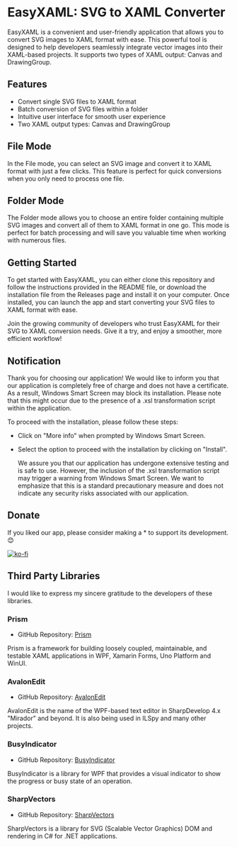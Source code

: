 # EasyXAML: SVG to XAML Converter

EasyXAML is a convenient and user-friendly application that allows you to convert SVG images to XAML format with ease. This powerful tool is designed to help developers seamlessly integrate vector images into their XAML-based projects. It supports two types of XAML output: Canvas and DrawingGroup.

## Features

- Convert single SVG files to XAML format
- Batch conversion of SVG files within a folder
- Intuitive user interface for smooth user experience
- Two XAML output types: Canvas and DrawingGroup

## File Mode

In the File mode, you can select an SVG image and convert it to XAML format with just a few clicks. This feature is perfect for quick conversions when you only need to process one file.

## Folder Mode

The Folder mode allows you to choose an entire folder containing multiple SVG images and convert all of them to XAML format in one go. This mode is perfect for batch processing and will save you valuable time when working with numerous files.

## Getting Started

To get started with EasyXAML, you can either clone this repository and follow the instructions provided in the README file, or download the installation file from the Releases page and install it on your computer. Once installed, you can launch the app and start converting your SVG files to XAML format with ease.

Join the growing community of developers who trust EasyXAML for their SVG to XAML conversion needs. Give it a try, and enjoy a smoother, more efficient workflow!

## Notification

Thank you for choosing our application! We would like to inform you that our application is completely free of charge and does not have a certificate. As a result, Windows Smart Screen may block its installation. Please note that this might occur due to the presence of a .xsl transformation script within the application.

To proceed with the installation, please follow these steps:

- Click on "More info" when prompted by Windows Smart Screen.
- Select the option to proceed with the installation by clicking on "Install".

  We assure you that our application has undergone extensive testing and is safe to use. However, the inclusion of the .xsl transformation script may trigger a warning from Windows Smart Screen. We want to emphasize that this is a standard precautionary measure and does not indicate any security risks associated with our application.

## Donate
If you liked our app, please consider making a * to support its development. 😊

[![ko-fi](https://ko-fi.com/img/githubbutton_sm.svg)](https://ko-fi.com/F1F3PWCH7)

## Third Party Libraries

I would like to express my sincere gratitude to the developers of these libraries.

### Prism
- GitHub Repository: [Prism](https://github.com/PrismLibrary/Prism)

Prism is a framework for building loosely coupled, maintainable, and testable XAML applications in WPF, Xamarin Forms, Uno Platform and WinUI.

### AvalonEdit
- GitHub Repository: [AvalonEdit](https://github.com/icsharpcode/AvalonEdit)

AvalonEdit is the name of the WPF-based text editor in SharpDevelop 4.x "Mirador" and beyond. It is also being used in ILSpy and many other projects.

### BusyIndicator
- GitHub Repository: [BusyIndicator](https://github.com/Moh3nGolshani/BusyIndicator)

BusyIndicator is a library for WPF that provides a visual indicator to show the progress or busy state of an operation.

### SharpVectors
- GitHub Repository: [SharpVectors](https://github.com/ElinamLLC/SharpVectors)

SharpVectors is a library for SVG (Scalable Vector Graphics) DOM and rendering in C# for .NET applications.
